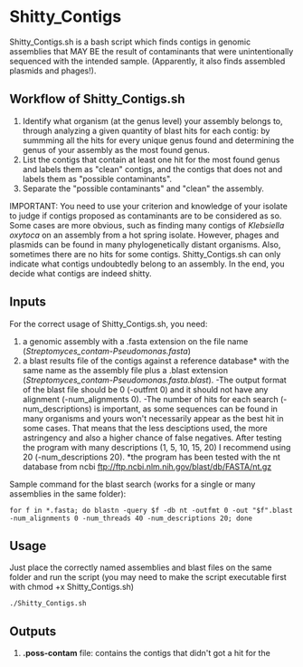 # Shitty_Contigs

Shitty_Contigs.sh is a bash script which finds contigs in genomic assemblies that MAY BE the result of contaminants that were unintentionally sequenced with the intended sample. (Apparently, it also finds assembled plasmids and phages!). 


## Workflow of Shitty_Contigs.sh

1) Identify what organism (at the genus level) your assembly belongs to, through analyzing a given quantity of blast hits for each contig: by summming all the hits for every unique genus found and determining the genus of your assembly as the most found genus.
2) List the contigs that contain at least one hit for the most found genus and labels them as "clean" contigs, and the contigs that does not and labels them as "possible contaminants".
3) Separate the "possible contaminants" and "clean" the assembly.

IMPORTANT: You need to use your criterion and knowledge of your isolate to judge if contigs proposed as contaminants are to be considered as so. Some cases are more obvious, such as finding many contigs of *Klebsiella oxytoca* on an assembly from a hot spring isolate. However, phages and plasmids can be found in many phylogenetically distant organisms. Also, sometimes there are no hits for some contigs. Shitty_Contigs.sh can only indicate what contigs undoubtedly belong to an assembly. In the end, you decide what contigs are indeed shitty.

## Inputs

For the correct usage of Shitty_Contigs.sh, you need:
1) a genomic assembly with a .fasta extension on the file name (*Streptomyces_contam-Pseudomonas.fasta*)
2) a blast results file of the contigs against a reference database* with the same name as the assembly file plus a .blast extension (*Streptomyces_contam-Pseudomonas.fasta.blast*).
    -The output format of the blast file should be 0 (-outfmt 0) and it should not have any alignment (-num_alignments 0). 
    -The number of hits for each search (-num_descriptions) is important, as some sequences can be found in many organisms and yours won't necessarily appear as the best hit in some cases. That means that the less desciptions used, the more astringency and also a higher chance of false negatives. After testing the program with many descriptions (1, 5, 10, 15, 20) I recommend using 20 (-num_descriptions 20).
\*the program has been tested with the nt database from ncbi ftp://ftp.ncbi.nlm.nih.gov/blast/db/FASTA/nt.gz

Sample command for the blast search (works for a single or many assemblies in the same folder):

    for f in *.fasta; do blastn -query $f -db nt -outfmt 0 -out "$f".blast -num_alignments 0 -num_threads 40 -num_descriptions 20; done

## Usage
Just place the correctly named assemblies and blast files on the same folder and run the script (you may need to make the script executable first with chmod +x Shitty_Contigs.sh)

    ./Shitty_Contigs.sh

## Outputs

1) __.poss-contam__ file: contains the contigs that didn't got a hit for the 
